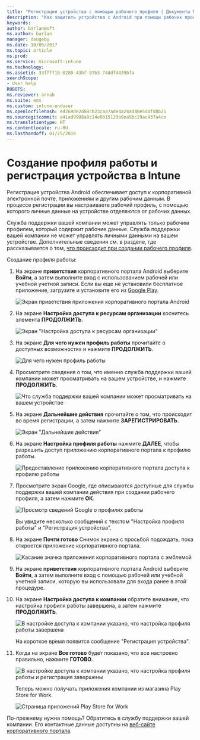 ```yaml
---
title: "Регистрация устройства с помощью рабочего профиля | Документы Майкрософт"
description: "Как защитить устройства с Android при помощи рабочих профилей."
keywords: 
author: barlanmsft
ms.author: barlan
manager: dougeby
ms.date: 10/05/2017
ms.topic: article
ms.prod: 
ms.service: microsoft-intune
ms.technology: 
ms.assetid: 33ffff16-0280-43bf-87b3-74ddf4439bfa
searchScope:
- User help
ROBOTS: 
ms.reviewer: arnab
ms.suite: ems
ms.custom: intune-enduser
ms.openlocfilehash: ed269de2d08cb23caa7ade4a24ad40e5d0fd8b25
ms.sourcegitcommit: a41ad9988a8c14e6b15123a9ea9bc29ac437a4ce
ms.translationtype: HT
ms.contentlocale: ru-RU
ms.lasthandoff: 01/25/2018
---
```

# <a name="create-a-work-profile-and-enroll-your-device-in-intune"></a>Создание профиля работы и регистрация устройства в Intune

Регистрация устройства Android обеспечивает доступ к корпоративной электронной почте, приложениям и другим рабочим данным. В процессе регистрации вы настраиваете рабочий профиль, с помощью которого личные данные на устройстве отделяются от рабочих данных.

Служба поддержки вашей компании может управлять только рабочим профилем, который содержит рабочие данные. Служба поддержки вашей компании не может управлять личными данными на вашем устройстве. Дополнительные сведения см. в разделе, где рассказывается о том, [что происходит при создании рабочего профиля](what-happens-when-you-create-a-work-profile-android.md).

Создание профиля работы:

1.  На экране **приветствия** корпоративного портала Android выберите **Войти**, а затем выполните вход с использованием рабочей или учебной учетной записи. Если вы еще не установили бесплатное приложение, загрузите и установите его из [Google Play](http://play.google.com/store/apps/details?id=com.microsoft.windowsintune.companyportal).

    ![Экран приветствия приложения корпоративного портала Android](./media/and-enroll-0-welcome-screen.png)

2. На экране **Настройка доступа к ресурсам организации** коснитесь элемента **ПРОДОЛЖИТЬ**.

    ![Экран "Настройка доступа к ресурсам организации"](/intune/media/android_cp_enroll_01_1709_new.png)

3.  На экране **Для чего нужен профиль работы** прочитайте о доступных возможностях и нажмите **ПРОДОЛЖИТЬ**.

    ![Для чего нужен профиль работы](./media/andr-afw-why-create-a-work-profile.png)

4.  Просмотрите сведения о том, что именно служба поддержки вашей компании может просматривать на вашем устройстве, и нажмите **ПРОДОЛЖИТЬ**.

    ![Что служба поддержки вашей компании может просматривать на вашем устройстве](/intune/media/android_cp_enroll_02_after_1710.png)

5.  На экране **Дальнейшие действия** прочитайте о том, что происходит во время регистрации, а затем нажмите **ЗАРЕГИСТРИРОВАТЬ**.

    ![Экран "Дальнейшие действия"](/intune/media/android_work_cp_enroll_03_after_1710.png)

6. На экране **Настройка профиля работы** нажмите **ДАЛЕЕ**, чтобы разрешить доступ приложению корпоративного портала к профилю работы.

    ![Предоставление приложению корпоративного портала доступа к профилю работы](./media/andr-afw-tap-next-to-set-up-work-profile.png)

7. Просмотрите экран Google, где описываются доступные для службы поддержки вашей компании действия при создании рабочего профиля, а затем нажмите **ОК**.

    ![Просмотр сведений Google о профилях работы](./media/andr-afw-google-screen-what-it-can-do.png)

    Вы увидите несколько сообщений с текстом "Настройка профиля работы" и "Регистрация устройства".

8. На экране **Почти готово** Снимок экрана с просьбой подождать, пока откроется приложение корпоративного портала.

    ![Касание значка приложения корпоративного портала с эмблемой](./media/andr-afw-tap-work-badged-company-portal-icon2.png)

9. На экране **приветствия** корпоративного портала Android выберите **Войти**, а затем выполните вход с помощью рабочей или учебной учетной записи, которую вы использовали для входа ранее в этой процедуре.

10. На экране **Настройка доступа к компании** обратите внимание, что настройка профиля работы завершена, а затем нажмите **ПРОДОЛЖИТЬ**.

    ![В настройке доступа к компании указано, что настройка профиля работы завершена](./media/andr-afw-work-profile-now-set-up.png)

    На короткое время появится сообщение "Регистрация устройства".

11. Когда на экране **Все готово** будет показано, что все настроено правильно, нажмите **ГОТОВО**.

    ![В настройке доступа к компании указано, что настройка профиля работы и регистрация завершены](/intune/media/android_work_cp_enroll_04_after_1710.png)

    Теперь можно получать приложения компании из магазина Play Store for Work.

    ![Страница приложений Play Store for Work](./media/andr-afw-tap-work-play-store-icon.png)

По-прежнему нужна помощь? Обратитесь в службу поддержки вашей компании. Его контактные данные доступны на [веб-сайте корпоративного портала](https://portal.manage.microsoft.com#HelpDeskDialog).
